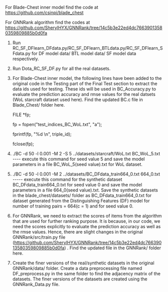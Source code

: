 For Blade-Chest inner model find the code at https://github.com/csinpi/blade_chest

For GNNRank algorithm find the codes at https://github.com/SherylHYX/GNNRank/tree/14c5b3e22ed4dc76639013580359809885b0d0fa

1) Run RC_SF_DFlearn_DFdata.py/RC_SF_DFlearn_BTLdata.py/RC_SF_DFlearn_SFdata.py for DF model data/ BTL model data/ SF model data respectively.

2) Run Dota_RC_SF_DF.py for all the real datasets.

3) For Blade-Chest inner model, the following lines have been added to the original code in the Testing part of the Final Test section to extract the data ids used for testing. These ids will be used in BC_Accuracy.py to evaluate the prediction accuracy and rmse values for the real datsets (WoL starcraft dataset used here). Find the updated BC.c file in Blade_Chest/ folder here.

      FILE *fp;
      
      fp = fopen("test_indices_BC_WoL.txt", "a");

      fprintf(fp, "%d \n", triple_id);

      fclose(fp);
      
4) ./BC -d 50 -l 0.001 -M 2 -S 5 ../datasets/starcraft/WoL.txt BC_WoL_5.txt ---- execute this command for seed value 5 and save the model parameters in a file BC_WoL_5(seed value).txt for WoL dataset.

5) ./BC -d 50 -l 0.001 -M 2 ../datasets/BC_DFdata_train664_0.txt 664_0.txt ----- execute this command for the synthetic dataset BC_DFdata_train664_0.txt for seed value 0 and save the model parameters in a file 664_0(seed value).txt. Save the synthetic datasets in the blade_chest/datasets/ folder as BC_DFdata_train664_0.txt for dataset generated from the Distinguishing Features (DF) model for number of training pairs = 664(c = 1) and for seed value 0.

6) For GNNRank, we need to extract the scores of items from the algorithm that are used for further ranking purpose. It is because, in our code, we need the scores explicitly to evaluate the prediction accuracy as well as the rmse values. Hence, there are slight changes in the original GNNRank/src/train.py file (https://github.com/SherylHYX/GNNRank/tree/14c5b3e22ed4dc76639013580359809885b0d0fa) . Find the updated file in the GNNRank/ folder here.

7) Create the finer versions of the real/synthetic datasets in the original GNNRank/data/ folder. Create a data preprocessing file named DF_preprocess.py in the same folder to find the adjacency matrix of the datasets. The finer versions of the datasets are created using the GNNRank_Data.py file.
